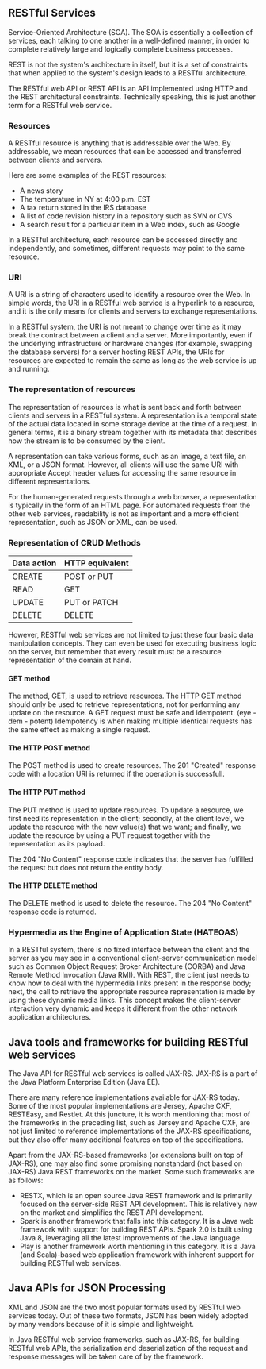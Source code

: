 ## RESTful Services

Service-Oriented Architecture (SOA). The SOA is essentially a
collection of services, each talking to one another in a well-defined manner, in order to complete
relatively large and logically complete business processes.

REST is not the system's architecture in itself, but it is a set of constraints that when
applied to the system's design leads to a RESTful architecture.

The RESTful web API or REST API is an API implemented using HTTP and the REST architectural
constraints. Technically speaking, this is just another term for a RESTful web service.

### Resources

A RESTful resource is anything that is addressable over the Web. By addressable, we mean resources
that can be accessed and transferred between clients and servers.

Here are some examples of the REST resources:
- A news story
- The temperature in NY at 4:00 p.m. EST
- A tax return stored in the IRS database
- A list of code revision history in a repository such as SVN or CVS
- A search result for a particular item in a Web index, such as Google

In a RESTful architecture, each resource can be accessed directly and independently, and sometimes, different
requests may point to the same resource.

### URI
A URI is a string of characters used to identify a resource over the Web. In simple words, the URI in a
RESTful web service is a hyperlink to a resource, and it is the only means for clients and servers to
exchange representations.

In a RESTful system, the URI is not meant to change over time as it may break the
contract between a client and a server. More importantly, even if the underlying infrastructure or
hardware changes (for example, swapping the database servers) for a server hosting REST APIs, the
URIs for resources are expected to remain the same as long as the web service is up and running.

### The representation of resources
The representation of resources is what is sent back and forth between clients and servers in a
RESTful system. A representation is a temporal state of the actual data located in some storage
device at the time of a request. In general terms, it is a binary stream together with its metadata that
describes how the stream is to be consumed by the client.

A representation can
take various forms, such as an image, a text file, an XML, or a JSON format. However, all clients
will use the same URI with appropriate Accept header values for accessing the same resource in
different representations.

For the human-generated requests through a web browser, a representation is typically in the form of
an HTML page. For automated requests from the other web services, readability is not as important
and a more efficient representation, such as JSON or XML, can be used.

### Representation of CRUD Methods

Data action | HTTP equivalent
-- | --
CREATE | POST or PUT
READ | GET
UPDATE | PUT or PATCH
DELETE | DELETE

However, RESTful web services are not limited to just these four basic data manipulation
concepts. They can even be used for executing business logic on the server, but remember that every
result must be a resource representation of the domain at hand.

#### GET method

The method, GET, is used to retrieve resources. The HTTP GET method should only be used to retrieve representations, 
not for performing any update on the resource. A GET request must be safe and idempotent. (eye - dem - potent) 
Idempotency is when making multiple identical requests has the same effect as making a single request.

#### The HTTP POST method

The POST method is used to create resources. The 201 "Created" response code with a location URI 
is returned if the operation is successfull.

#### The HTTP PUT method

The PUT method is used to update resources. To update a resource, we first need its representation in
the client; secondly, at the client level, we update the resource with the new value(s) that we want;
and finally, we update the resource by using a PUT request together with the representation as its
payload.

The 204 "No Content" response code indicates that the server has fulfilled the request but does not 
return the entity body.

#### The HTTP DELETE method

The DELETE method is used to delete the resource. The 204 "No Content" response code is returned.

### Hypermedia as the Engine of Application State (HATEOAS)

In a RESTful system, there is no fixed interface between the client and the server as you may see in a
conventional client-server communication model such as Common Object Request Broker
Architecture (CORBA) and Java Remote Method Invocation (Java RMI). With REST, the client
just needs to know how to deal with the hypermedia links present in the response body; next, the call
to retrieve the appropriate resource representation is made by using these dynamic media links. This
concept makes the client-server interaction very dynamic and keeps it different from the other
network application architectures.



## Java tools and frameworks for building RESTful web services

The Java API for RESTful web services is called JAX-RS.
JAX-RS is a part of the Java Platform Enterprise Edition (Java EE).

There are many reference implementations available for JAX-RS today. Some of the most
popular implementations are Jersey, Apache CXF, RESTEasy, and Restlet. At this juncture, it is
worth mentioning that most of the frameworks in the preceding list, such as Jersey and Apache CXF,
are not just limited to reference implementations of the JAX-RS specifications, but they also offer
many additional features on top of the specifications.

Apart from the JAX-RS-based frameworks (or extensions built on top of JAX-RS), one may also find
some promising nonstandard (not based on JAX-RS) Java REST frameworks on the market. Some
such frameworks are as follows:

- RESTX, which is an open source Java REST framework and is
primarily focused on the server-side REST API development. This is relatively new on the
market and simplifies the REST API development.
- Spark is another framework that falls into this category. It is a Java web framework with support
for building REST APIs. Spark 2.0 is built using Java 8, leveraging all the latest improvements
of the Java language.
- Play is another framework worth mentioning in this category. It is a Java (and Scala)-based web
application framework with inherent support for building RESTful web services.


## Java APIs for JSON Processing

XML and JSON are the two most popular formats used by RESTful web services today. Out of these
two formats, JSON has been widely adopted by many vendors because of it is simple and lightweight.

In Java RESTful web service frameworks, such as JAX-RS, for building RESTful web APIs,
the serialization and deserialization of the request and response messages will be taken care of by the
framework.




